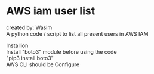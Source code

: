 # AWS iam user list

created by: Wasim
<br>
A python code / script to list all present users in AWS IAM
<br>

Installion
<br>
Install "boto3" module before using the code
<br>
"pip3 install boto3"
<br>
AWS CLI should be Configure